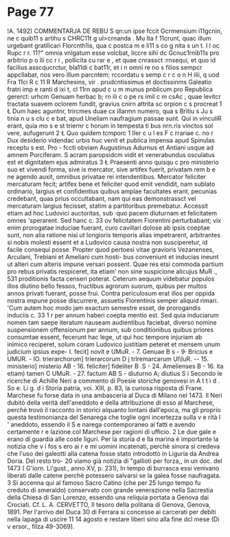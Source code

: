 # Page 77

!A. 1492) COMMENTARJA DE REBU S qn:un ipse fccit Gcrmensium i11gcnin, ne c quib11 s artihu s CHRC11t g ul>crnanda . Mu lta f 11crunt, quac illum urgebant gratilìcari Florcnth1is, qua c postca m e li11 s co g nita s un t. I l oc Rupc r r. 11?" omnia vnlgatum esse volcbat, liccre sihi dc Gcnuc1rnib11s pro arbitrio p o lli cc r i , pollicita cu rar e , et quae cnrassct :rnsequi, et quo id facilius asscqucrctur, bla11di c bat11r, et i n omni re no s filios sempcr appcllabat, nos vero illum parcntem; rccordatu s semp c r c o n H ilii, q uod Fra 11ci R c 11 R Marchesins, vir . prudcntissimus et doctissinms Galeatio fratri imp e ranti d ixi t, cl 11rn apud c u m munus pnblicum pro Republica gererct: urhcm Genuam herbac b; rn ili c o pe rs imil c m csAc , quae levitcr tractata suavem oclorem fundit, gravius cnirn attrita sc orpion c s procreat 1 Ł Dum haec aguntnr, trircmes duae cx illarmn numero, qua s Britiu s Ju s tinia n u s clu c e bat, apud Uneliam naufragium passae sunt. Qui in vinculiR erant, quia mo s e st triernr c horum in tempesta ti bus nrn.ris vinctos sol vere, aufugerunt 2 Ł Quo quidem tcmporc 1 IIer c u l es F c rrariae c. no r Dux desiderio videndac urbis huc venit et publica impensa apud Spinulas receptu s est. Pro - fccti obviam Augustinus Adurnus et Antiani usque ad amnem Porciferam. S acram paropsidcm vidit et venerabundus osculatus est et dignitatem ejus admiratus 3 Ł Praesenti anno quisqu c pro ministerio suo et vivendi forma, sive is mercator, sive artifex fuerit, privatam rem b e ne agendo auxit, omnibus privatae rei intendentibus. Mercator feliciter mercaturam fecit; artifex bene et feliciter quod emit vendidit, nam sublato ordinario, largius et confidentius quibus amplae facultates erant, pecunias credebant, quas prius occultabant, nam qui eas demonstrassct vel mercaturam largius fecisset, statim a partitoribus premebatur. Accessit etiam ad hoc Ludovici auctoritas, sub ·quo pacem diuturnam et felicitatem omnes 'sperarent. Sed hanc c. 33 ov felicitatem Fiorentini perturbabant; vix enim prorogatae induciae fuerant, curo cavillari dolose ab ipsis coeptae sunt, non alia ratione nisi ut longioris temporis alias impetrarent, arbitrantes si nobis molesti essent et a Ludovico causa nostra non susciperetur, id facile consequi posse. Propter quod pertoesi vitae gravioris Vezanenses, Arculani, Trebiani et Ameliani cum hosti- bus conveniunt et inducias ineunt ut alteri cum alteris impune versari possent. Quae res etsi commoda partium pro rebus privatis respiceret, ita etiam' non sine suspicione alicujus MuR ., 531 proditionis facta censeri poterat. Ceterum aequum videbatur populos illos diutino bello fessos, fructibus agrorum suorum, quibus per multos annos privati fuerant, posse frui. Contra periculosum erat illos per oppida nostra impune posse discurrere, assuetis Florentinis semper aliquid rimari. 'Cum autem hoc modo jam exactum semestre esset, de prorogandis induciis c. 33 1 r per annum haberi coepta mentio est. Sed quia induciarum nomen tam saepe iteratum nauseam audientibus faciebat, diverso nomine suspensionem offensionum per annum, sub conditionibus quibus priores consumtae essent, fecerunt hac lege, ut qui hoc tempore injuriam ab inimico reciperet, solum coram Ludovico justitiam peteret et mensem unum judicium ipsius expe- I. fecit] novit e UMuR. - 7. Genuae B s - 9· Bricius e UMUR. - IO. trierarchorum] trierarcorum D j trlremarcarum Ul\IuR. -- 15. ministerio] misterio AB - 16. feliciter] fideliter B .S - 24. Amelienses B - 16. ita etiam) tamen C UMuR. - 27. factum AB S - diuturno A; diutius S i Secondo le ricerche di Achille Neri a commento di Poesie storiche genovesi in A t t i d . So e. Li g. d i Storia patria, voi. XIII, p. 83, la curiosa risposta di Frane. Marchese fu forse data in una ambasceria al Duca di Milano nel 1473. Il Neri dubitò della verità dell'aneddoto e della attribuzione di esso al Marchese, perchè trovò il racconto in storici alquanto lontani dall'epoca, ma gli proprio questa testimonianza del Senarega che toglie ogni incertezza sulla v e rità l ' aneddoto, essendo il S e narega contemporaneo ai fatti e avendo certamente r e lazione col Marchese per ragioni di ufficio. 2 Le due gale e erano di guardia alle coste liguri. Per la storia d e lla marina è importante la notizia che v i fos s ero ai r e mi uomini incatenati, perchè sinora si credeva che l'uso dei galeotti alla catena fosse stato introdotto in Liguria da Andrea Doria. Del resto tro- 20 viamo già notizia di "gallioti per forza,, in un doc. del 1473 ( G'iorn. Li'gust., anno XV, p. 231), In tempo di burrasca essi venivano liberati dalle catene perchè potessero salvarsi se la galea fosse naufragata. 3 Si accenna qui al famoso Sacro Catino (che per 25 lungo tempo fu creduto di smeraldo) conservato con grande venerazione nella Sacrestia della Chiesa di San Lorenzo, essendo una reliquia portata a Genova dai Crociati. Cf. L. A. CERVETTO, Il tesoro della politana di Genova, Genova, 1891. Per l'arrivo del Duca 30 di Ferrara si concesse ai carcerati per debiti nella lapaga di uscire 11 14 agosto e restare liberi sino alla fine dcl mese (Di v ersor., filza 49-3069).